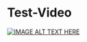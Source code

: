 # Test-Video
[![IMAGE ALT TEXT HERE](http://img.youtube.com/vi/YOUTUBE_VIDEO_ID_HERE/0.jpg)](http://www.youtube.com/watch?v=https://youtu.be/I2wURDqiXdM)
